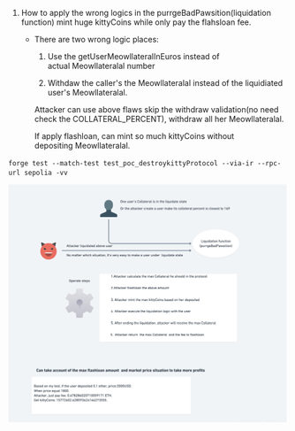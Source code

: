 1.  How to apply the wrong logics in the purrgeBadPawsition(liquidation function) mint huge kittyCoins while only pay the flahsloan fee.

    - There are two wrong logic places:

      1.  Use the getUserMeowllateralInEuros instead of actual Meowllateralal number

      2.  Withdaw the caller's the Meowllateralal instead of the liquidiated user's Meowllateralal.

      Attacker can use above flaws skip the withdraw validation(no need check the COLLATERAL_PERCENT), withdraw all her Meowllateralal.

      If apply flashloan, can mint so much kittyCoins without depositing Meowllateralal.

`forge test --match-test test_poc_destroykittyProtocol --via-ir --rpc-url sepolia -vv `

![image](attackSteps.png)
